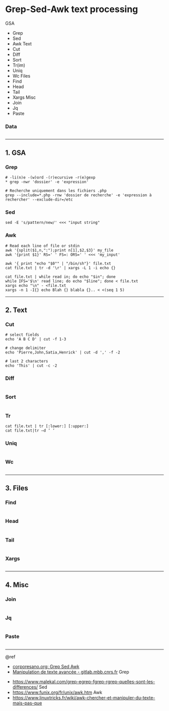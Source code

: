 # Grep-Sed-Awk text processing

GSA
- Grep
- Sed
- Awk
Text
- Cut
- Diff
- Sort
- Tr(im)
- Uniq
- Wc
Files
- Find
- Head
- Tail
- Xargs
Misc
- Join
- Jq  
- Paste



### Data

```

```

--------------------------------------------------------------------------------------
## 1. GSA

### Grep

```
# -li(n)e -(w)ord -(r)ecursive -r(e)gexp
* grep -nwr 'dossier' -e 'expression'  

# Recherche uniquement dans les fichiers .php
grep --include=*.php -rnw 'dossier de recherche' -e 'expression à rechercher' --exclude-dir=/etc
```

### Sed

```
sed -E 's/pattern/new/' <<< "input string"
```

### Awk

```
# Read each line of file or stdin
awk '{split($1,n,":");print n[1],$2,$3}' my_file  
awk '{print $1}' RS=' ' FS=: ORS=' ' <<< 'my_input'

awk '{ print "echo "$0"" | "/bin/sh"}' file.txt
cat file.txt | tr -d '\r' | xargs -L 1 -i echo {}

cat file.txt | while read in; do echo "$in"; done
while IFS='$\n' read line; do echo "$line"; done < file.txt
xargs echo "\n" - <file.txt
xargs -n 1 -I{} echo Blah {} blabla {}.. < <(seq 1 5)
```



--------------------------------------------------------------------------------------
## 2. Text

### Cut

```
# select fields
echo 'A B C D' | cut -f 1-3  

# change delimiter
echo 'Pierre,John,Satia,Henrick' | cut -d ',' -f -2

# last 2 characters
echo 'This' | cut -c -2
```

### Diff

```

```

### Sort

```

```

### Tr

```
cat file.txt | tr [:lower:] [:upper:]  
cat file.txt|tr –d ’ ’
```

### Uniq

```

```

### Wc

```

```



--------------------------------------------------------------------------------------
## 3. Files

### Find

```

```

### Head

```

```

### Tail

```

```

### Xargs

```

```


--------------------------------------------------------------------------------------
## 4. Misc

### Join

```

```

### Jq

```

```

### Paste

```

```

---
@ref
- [corporesano.org: Grep Sed Awk](http://www.corporesano.org/doc-site/grepawksed.html) 
- [Manipulation de texte avancée - gitlab.mbb.cnrs.fr](https://gitlab.mbb.cnrs.fr/f/site/form1/ttext)
Grep  
* https://www.malekal.com/grep-egrep-fgrep-rgrep-quelles-sont-les-differences/
Sed
* https://www.funix.org/fr/unix/awk.htm
Awk
* https://www.linuxtricks.fr/wiki/awk-chercher-et-manipuler-du-texte-mais-pas-que
  

